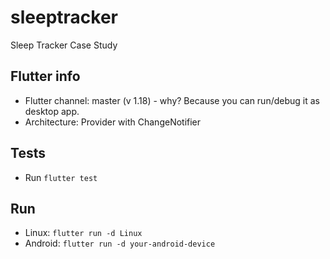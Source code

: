 # sleeptracker

Sleep Tracker Case Study

## Flutter info
* Flutter channel: master (v 1.18) - why? Because you can run/debug it as desktop app.
* Architecture: Provider with ChangeNotifier

## Tests
* Run `flutter test`

## Run
* Linux: `flutter run -d Linux`
* Android: `flutter run -d your-android-device`

